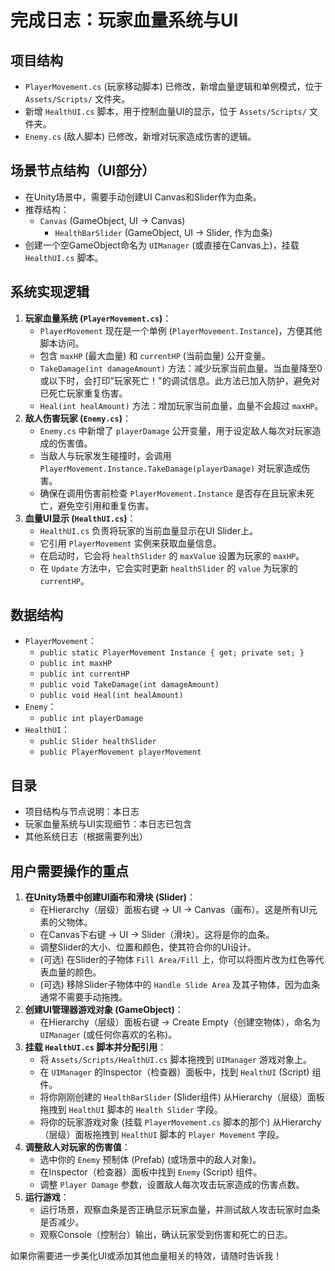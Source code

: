 # 完成日志：玩家血量系统与UI

## 项目结构
- `PlayerMovement.cs` (玩家移动脚本) 已修改，新增血量逻辑和单例模式，位于 `Assets/Scripts/` 文件夹。
- 新增 `HealthUI.cs` 脚本，用于控制血量UI的显示，位于 `Assets/Scripts/` 文件夹。
- `Enemy.cs` (敌人脚本) 已修改，新增对玩家造成伤害的逻辑。

## 场景节点结构（UI部分）
- 在Unity场景中，需要手动创建UI Canvas和Slider作为血条。
- 推荐结构：
  - `Canvas` (GameObject, UI -> Canvas)
    - `HealthBarSlider` (GameObject, UI -> Slider, 作为血条)
- 创建一个空GameObject命名为 `UIManager` (或直接在Canvas上)，挂载 `HealthUI.cs` 脚本。

## 系统实现逻辑
1. **玩家血量系统 (`PlayerMovement.cs`)**：
   - `PlayerMovement` 现在是一个单例 (`PlayerMovement.Instance`)，方便其他脚本访问。
   - 包含 `maxHP` (最大血量) 和 `currentHP` (当前血量) 公开变量。
   - `TakeDamage(int damageAmount)` 方法：减少玩家当前血量。当血量降至0或以下时，会打印"玩家死亡！"的调试信息。此方法已加入防护，避免对已死亡玩家重复伤害。
   - `Heal(int healAmount)` 方法：增加玩家当前血量，血量不会超过 `maxHP`。
2. **敌人伤害玩家 (`Enemy.cs`)**：
   - `Enemy.cs` 中新增了 `playerDamage` 公开变量，用于设定敌人每次对玩家造成的伤害值。
   - 当敌人与玩家发生碰撞时，会调用 `PlayerMovement.Instance.TakeDamage(playerDamage)` 对玩家造成伤害。
   - 确保在调用伤害前检查 `PlayerMovement.Instance` 是否存在且玩家未死亡，避免空引用和重复伤害。
3. **血量UI显示 (`HealthUI.cs`)**：
   - `HealthUI.cs` 负责将玩家的当前血量显示在UI Slider上。
   - 它引用 `PlayerMovement` 实例来获取血量信息。
   - 在启动时，它会将 `healthSlider` 的 `maxValue` 设置为玩家的 `maxHP`。
   - 在 `Update` 方法中，它会实时更新 `healthSlider` 的 `value` 为玩家的 `currentHP`。

## 数据结构
- `PlayerMovement`：
  - `public static PlayerMovement Instance { get; private set; }`
  - `public int maxHP`
  - `public int currentHP`
  - `public void TakeDamage(int damageAmount)`
  - `public void Heal(int healAmount)`
- `Enemy`：
  - `public int playerDamage`
- `HealthUI`：
  - `public Slider healthSlider`
  - `public PlayerMovement playerMovement`

## 目录
- 项目结构与节点说明：本日志
- 玩家血量系统与UI实现细节：本日志已包含
- 其他系统日志（根据需要列出）

## 用户需要操作的重点
1.  **在Unity场景中创建UI画布和滑块 (Slider)**：
    - 在Hierarchy（层级）面板右键 -> UI -> Canvas（画布）。这是所有UI元素的父物体。
    - 在Canvas下右键 -> UI -> Slider（滑块）。这将是你的血条。
    - 调整Slider的大小、位置和颜色，使其符合你的UI设计。
    - (可选) 在Slider的子物体 `Fill Area/Fill` 上，你可以将图片改为红色等代表血量的颜色。
    - (可选) 移除Slider子物体中的 `Handle Slide Area` 及其子物体，因为血条通常不需要手动拖拽。
2.  **创建UI管理器游戏对象 (GameObject)**：
    - 在Hierarchy（层级）面板右键 -> Create Empty（创建空物体），命名为 `UIManager` (或任何你喜欢的名称)。
3.  **挂载 `HealthUI.cs` 脚本并分配引用**：
    - 将 `Assets/Scripts/HealthUI.cs` 脚本拖拽到 `UIManager` 游戏对象上。
    - 在 `UIManager` 的Inspector（检查器）面板中，找到 `HealthUI` (Script) 组件。
    - 将你刚刚创建的 `HealthBarSlider` (Slider组件) 从Hierarchy（层级）面板拖拽到 `HealthUI` 脚本的 `Health Slider` 字段。
    - 将你的玩家游戏对象 (挂载 `PlayerMovement.cs` 脚本的那个) 从Hierarchy（层级）面板拖拽到 `HealthUI` 脚本的 `Player Movement` 字段。
4.  **调整敌人对玩家的伤害值**：
    - 选中你的 `Enemy` 预制体 (Prefab) (或场景中的敌人对象)。
    - 在Inspector（检查器）面板中找到 `Enemy` (Script) 组件。
    - 调整 `Player Damage` 参数，设置敌人每次攻击玩家造成的伤害点数。
5.  **运行游戏**：
    - 运行场景，观察血条是否正确显示玩家血量，并测试敌人攻击玩家时血条是否减少。
    - 观察Console（控制台）输出，确认玩家受到伤害和死亡的日志。

如果你需要进一步美化UI或添加其他血量相关的特效，请随时告诉我！ 